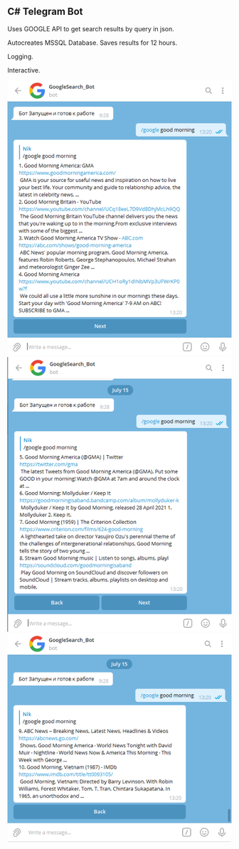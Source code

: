 ## C# Telegram Bot

Uses GOOGLE API to get search results by query in json.

Autocreates MSSQL Database. Saves results for 12 hours.

Logging. 

Interactive.

![alt text](https://github.com/IT-Knight/.NET/blob/master/C%23%20Telegram%20Bot/images/Screenshot_1.png?raw=true)
![alt text](https://github.com/IT-Knight/.NET/blob/master/C%23%20Telegram%20Bot/images/Screenshot_2.png?raw=true)
![alt text](https://github.com/IT-Knight/.NET/blob/master/C%23%20Telegram%20Bot/images/Screenshot_3.png?raw=true)
